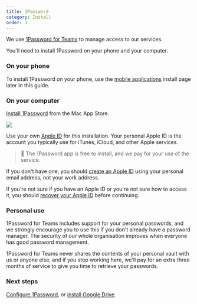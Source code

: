 ```yaml
---
title: 1Password
category: Install
order: 3
---
```


We use [1Password for Teams](https://1password.com/teams/) to manage access to our services.

You'll need to install 1Password on your phone and your computer.

### On your phone
To install 1Password on your phone, use the [mobile applications]() install page later in this guide.

### On your computer
[Install 1Password](https://itunes.apple.com/nz/app/1password-password-manager-and-secure-wallet/id443987910?mt=12) from the Mac App Store.

![](//placehold.it/800x600)

Use your own [Apple ID](https://support.apple.com/apple-id) for this installation. Your personal Apple ID is the account you typically use for iTunes, iCloud, and other Apple services.

> 🚩 The 1Password app is free to install, and we pay for your use of the service.

If you don't have one, you should [create an Apple ID](https://support.apple.com/en-us/HT203993) using your personal email address, not your work address.

If you're not sure if you have an Apple ID or you're not sure how to access it, you should [recover your Apple ID](https://support.apple.com/en-nz/HT201354) before continuing.

### Personal use
1Password for Teams includes support for your personal passwords, and we strongly encourage you to use this if you don't already have a password manager. The security of our whole organisation improves when everyone has good password management.

1Password for Teams never shares the contents of your personal vault with us or anyone else, and if you stop working here, we'll pay for an extra three months of service to give you time to retrieve your passwords.

### Next steps
[Configure 1Password](), or [install Google Drive]().